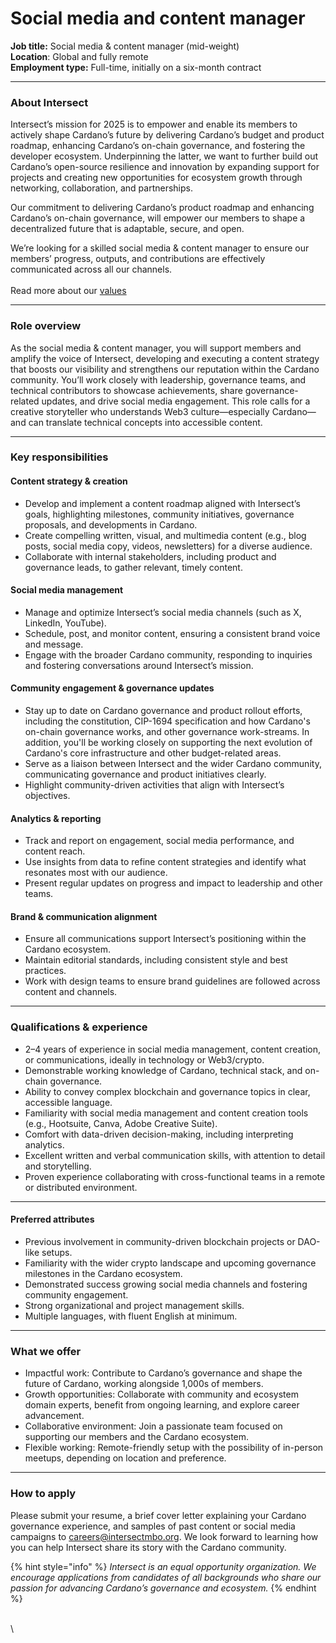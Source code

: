 # Social media and content manager

**Job title:** Social media & content manager (mid-weight)\
**Location**: Global and fully remote\
**Employment type:** Full-time, initially on a six-month contract

***

### About Intersect

Intersect’s mission for 2025 is to empower and enable its members to actively shape Cardano’s future by delivering Cardano’s budget and product roadmap, enhancing Cardano’s on-chain governance, and fostering the developer ecosystem. Underpinning the latter, we want to further build out Cardano’s open-source resilience and innovation by expanding support for projects and creating new opportunities for ecosystem growth through networking, collaboration, and partnerships.

Our commitment to delivering Cardano’s product roadmap and enhancing Cardano’s on-chain governance, will empower our members to shape a decentralized future that is adaptable, secure, and open.&#x20;

We’re looking for a skilled social media & content manager to ensure our members’ progress, outputs, and contributions are effectively communicated across all our channels.\
\
Read more about our [values](social-media-and-content-manager.md#about-intersect)&#x20;

***

### Role overview

As the social media & content manager, you will support members and amplify the voice of Intersect, developing and executing a content strategy that boosts our visibility and strengthens our reputation within the Cardano community. You’ll work closely with leadership, governance teams, and technical contributors to showcase achievements, share governance-related updates, and drive social media engagement. This role calls for a creative storyteller who understands Web3 culture—especially Cardano—and can translate technical concepts into accessible content.

***

### Key responsibilities

#### Content strategy & creation

* Develop and implement a content roadmap aligned with Intersect’s goals, highlighting milestones, community initiatives, governance proposals, and developments in Cardano.
* Create compelling written, visual, and multimedia content (e.g., blog posts, social media copy, videos, newsletters) for a diverse audience.
* Collaborate with internal stakeholders, including product and governance leads, to gather relevant, timely content.

#### Social media management

* Manage and optimize Intersect’s social media channels (such as X, LinkedIn, YouTube).
* Schedule, post, and monitor content, ensuring a consistent brand voice and message.
* Engage with the broader Cardano community, responding to inquiries and fostering conversations around Intersect’s mission.

#### Community engagement & governance updates

* Stay up to date on Cardano governance and product rollout efforts, including the constitution, CIP-1694 specification and how Cardano's on-chain governance works, and other governance work-streams. In addition, you'll be working closely on supporting the next evolution of Cardano's core infrastructure and other budget-related areas.
* Serve as a liaison between Intersect and the wider Cardano community, communicating governance and product initiatives clearly.
* Highlight community-driven activities that align with Intersect’s objectives.

#### Analytics & reporting

* Track and report on engagement, social media performance, and content reach.
* Use insights from data to refine content strategies and identify what resonates most with our audience.
* Present regular updates on progress and impact to leadership and other teams.

#### Brand & communication alignment

* Ensure all communications support Intersect’s positioning within the Cardano ecosystem.
* Maintain editorial standards, including consistent style and best practices.
* Work with design teams to ensure brand guidelines are followed across content and channels.

***

### Qualifications & experience

* 2–4 years of experience in social media management, content creation, or communications, ideally in technology or Web3/crypto.
* Demonstrable working knowledge of Cardano, technical stack, and on-chain governance.
* Ability to convey complex blockchain and governance topics in clear, accessible language.
* Familiarity with social media management and content creation tools (e.g., Hootsuite, Canva, Adobe Creative Suite).
* Comfort with data-driven decision-making, including interpreting analytics.
* Excellent written and verbal communication skills, with attention to detail and storytelling.
* Proven experience collaborating with cross-functional teams in a remote or distributed environment.

***

#### Preferred attributes

* Previous involvement in community-driven blockchain projects or DAO-like setups.
* Familiarity with the wider crypto landscape and upcoming governance milestones in the Cardano ecosystem.
* Demonstrated success growing social media channels and fostering community engagement.
* Strong organizational and project management skills.
* Multiple languages, with fluent English at minimum.&#x20;

***

### What we offer

* Impactful work: Contribute to Cardano’s governance and shape the future of Cardano, working alongside 1,000s of members.
* Growth opportunities: Collaborate with community and ecosystem domain experts, benefit from ongoing learning, and explore career advancement.
* Collaborative environment: Join a passionate team focused on supporting our members and the Cardano ecosystem.
* Flexible working: Remote-friendly setup with the possibility of in-person meetups, depending on location and preference.

***

### How to apply

Please submit your resume, a brief cover letter explaining your Cardano governance experience, and samples of past content or social media campaigns to [careers@intersectmbo.org](mailto:careers@intersectmbo.org). We look forward to learning how you can help Intersect share its story with the Cardano community.

{% hint style="info" %}
_Intersect is an equal opportunity organization. We encourage applications from candidates of all backgrounds who share our passion for advancing Cardano’s governance and ecosystem._
{% endhint %}

\
\
